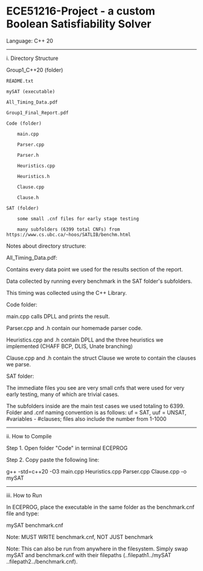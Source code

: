 # ECE51216-Project - a custom Boolean Satisfiability Solver

Language: C++ 20
______________________________
i. Directory Structure

Group1_C++20 (folder)

	README.txt
 
	mySAT (executable)
 
	All_Timing_Data.pdf
 
	Group1_Final_Report.pdf
 
	Code (folder)
 
		main.cpp
  
		Parser.cpp
  
		Parser.h
  
		Heuristics.cpp
  
		Heuristics.h
  
		Clause.cpp
  
		Clause.h
  
	SAT (folder)
 
		some small .cnf files for early stage testing
  
		many subfolders (6399 total CNFs) from https://www.cs.ubc.ca/~hoos/SATLIB/benchm.html
	
Notes about directory structure:

All_Timing_Data.pdf:

Contains every data point we used for the results section of the report.

Data collected by running every benchmark in the SAT folder's subfolders.

This timing was collected using the <chrono> C++ Library.

Code folder:

main.cpp calls DPLL and prints the result.

Parser.cpp and .h contain our homemade parser code.

Heuristics.cpp and .h contain DPLL and the three heuristics we implemented (CHAFF BCP, DLIS, Unate branching)

Clause.cpp and .h contain the struct Clause we wrote to contain the clauses we parse.

SAT folder:

The immediate files you see are very small cnfs that were used for very early testing, many of which are trivial cases.

The subfolders inside are the main test cases we used totaling to 6399. Folder and .cnf naming convention is as follows: uf = SAT, uuf = UNSAT, #variables - #clauses; files also include the number from 1-1000
______________________________
ii. How to Compile

Step 1. Open folder "Code" in terminal ECEPROG

Step 2. Copy paste the following line:

g++ -std=c++20 -O3 main.cpp Heuristics.cpp Parser.cpp Clause.cpp -o mySAT
______________________________
iii. How to Run

In ECEPROG, place the executable in the same folder as the benchmark.cnf file and type:

mySAT benchmark.cnf

Note: MUST WRITE benchmark.cnf, NOT JUST benchmark

Note: This can also be run from anywhere in the filesystem. Simply swap mySAT and benchmark.cnf with their filepaths (..filepath1../mySAT ..filepath2../benchmark.cnf).
